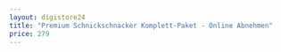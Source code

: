 ```yaml
---
layout: digistore24
title: "Premium Schnickschnacker Komplett-Paket - Online Abnehmen"
price: 279
---
```

